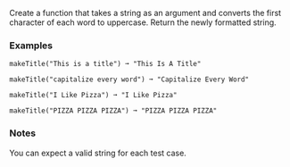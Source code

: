 Create a function that takes a string as an argument and converts the first character of each word to uppercase. Return the newly formatted string.


### Examples ###
    makeTitle("This is a title") ➞ "This Is A Title"

    makeTitle("capitalize every word") ➞ "Capitalize Every Word"

    makeTitle("I Like Pizza") ➞ "I Like Pizza"

    makeTitle("PIZZA PIZZA PIZZA") ➞ "PIZZA PIZZA PIZZA"


### Notes ###
You can expect a valid string for each test case.